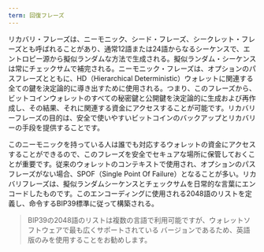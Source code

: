 ```yaml
---
term: 回復フレーズ
---
```

リカバリ・フレーズは、ニーモニック、シード・フレーズ、シークレット・フレーズとも呼ばれることがあり、通常12語または24語からなるシーケンスで、エントロピー源から擬似ランダムな方法で生成される。擬似ランダム・シーケンスは常にチェックサムで補完される。ニーモニック・フレーズは、オプションのパスフレーズとともに、HD（Hierarchical Deterministic）ウォレットに関連する全ての鍵を決定論的に導き出すために使用される。つまり、このフレーズから、ビットコインウォレットのすべての秘密鍵と公開鍵を決定論的に生成および再作成し、その結果、それに関連する資金にアクセスすることが可能です。リカバリーフレーズの目的は、安全で使いやすいビットコインのバックアップとリカバリーの手段を提供することです。

このニーモニックを持っている人は誰でも対応するウォレットの資金にアクセスすることができるので、このフレーズを安全でセキュアな場所に保管しておくことが重要です。従来のウォレットのコンテキストで使用され、オプションのパスフレーズがない場合、SPOF（Single Point Of Failure）となることが多い。リカバリフレーズは、擬似ランダムシーケンスとチェックサムを日常的な言葉にエンコードしたものです。このエンコーディングに使用される2048語のリストを定義し、命令するBIP39標準に従って構築される。

> BIP39の2048語のリストは複数の言語で利用可能ですが、ウォレットソフトウェアで最も広くサポートされている バージョンであるため、英語版のみを使用することをお勧めします。